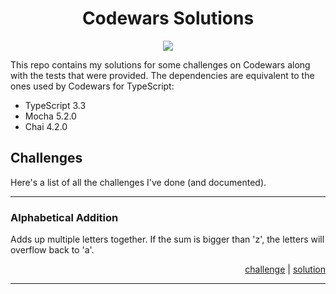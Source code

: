<h1 align="center">Codewars Solutions</h1>
<p align="center">
    <a href="https://www.codewars.com/users/maxijonson">
        <img src="https://www.codewars.com/users/maxijonson/badges/micro" />
    </a>
</p>

This repo contains my solutions for some challenges on Codewars along with the tests that were provided. The dependencies are equivalent to the ones used by Codewars for TypeScript:

-   TypeScript 3.3
-   Mocha 5.2.0
-   Chai 4.2.0

## Challenges

Here's a list of all the challenges I've done (and documented).

---

### Alphabetical Addition
Adds up multiple letters together. If the sum is bigger than 'z', the letters will overflow back to 'a'.
<p align="right">
    <a href="https://www.codewars.com/kata/5d50e3914861a500121e1958/typescript">challenge</a> | <a href="src/Alphabetical%20Addition/addLetters.ts">solution</a>
</p>

---
